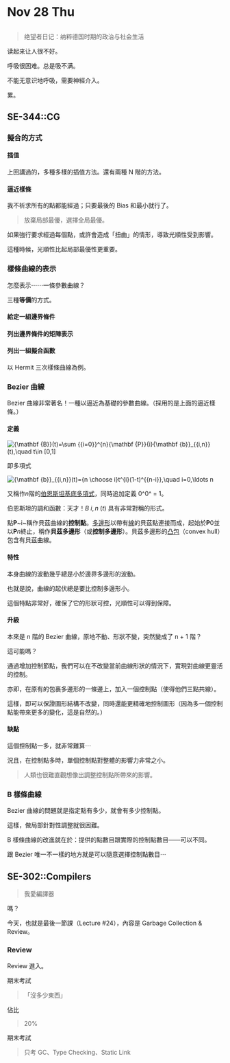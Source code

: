 # Nov 28 Thu

## 

>   绝望者日记：纳粹德国时期的政治与社会生活

读起来让人很不好。

呼吸很困难。总是吸不满。

不能无意识地呼吸，需要神經介入。

累。

## SE-344::CG

### 擬合的方式

#### 插值

上回講過的，多種多樣的插值方法。還有兩種 N 階的方法。

#### 逼近樣條

我不祈求所有的點都能經過；只要最後的 Bias 和最小就行了。

>   放棄局部最優，選擇全局最優。

如果強行要求經過每個點，或許會造成「扭曲」的情形，導致光順性受到影響。

這種時候，光順性比起局部最優性更重要。

### 樣條曲線的表示

怎麼表示⋯⋯一條參數曲線？

三種**等價**的方式。

#### 給定一組邊界條件

#### 列出邊界條件的矩陣表示

#### 列出一組擬合函數

以 Hermit 三次樣條曲線為例。

### Bezier 曲線

Bezier 曲線非常著名！一種以逼近為基礎的參數曲線。（採用的是上面的逼近樣條。）

#### 定義



![{\mathbf  {B}}(t)=\sum _{{i=0}}^{n}{\mathbf  {P}}_{i}{\mathbf  {b}}_{{i,n}}(t),\quad t\in [0,1]](https://wikimedia.org/api/rest_v1/media/math/render/svg/6809080971ffd74cb48dbdc5b07c42575c7938a1)

即多項式

![{\mathbf  {b}}_{{i,n}}(t)={n \choose i}t^{i}(1-t)^{{n-i}},\quad i=0,\ldots n](https://wikimedia.org/api/rest_v1/media/math/render/svg/498a0113b0736231886da120090b30b4dc6d114b)

又稱作*n*階的[伯恩斯坦基底多項式](https://zh.wikipedia.org/w/index.php?title=伯恩斯坦多項式&action=edit&redlink=1)，同時追加定義 0^0^ = 1。

伯恩斯坦的調和函數：天才！$B~i, n~(t)$ 具有非常對稱的形式。

點**P**~i~稱作貝茲曲線的**控制點**。[多邊形](https://zh.wikipedia.org/wiki/多邊形)以帶有[線](https://zh.wikipedia.org/wiki/線)的貝茲點連接而成，起始於**P**0並以**P***n*終止，稱作**貝茲多邊形**（或**控制多邊形**）。貝茲多邊形的[凸包](https://zh.wikipedia.org/wiki/凸包)（convex hull）包含有貝茲曲線。

#### 特性

本身曲線的波動幾乎總是小於邊界多邊形的波動。

也就是說，曲線的起伏總是要比控制多邊形小。

這個特點非常好，確保了它的形狀可控，光順性可以得到保障。

#### 升級

本來是 n 階的 Bezier 曲線，原地不動、形狀不變，突然變成了 n + 1 階？

這可能嗎？

通過增加控制節點，我們可以在不改變當前曲線形狀的情況下，實現對曲線更靈活的控制。

亦即，在原有的包裹多邊形的一條邊上，加入一個控制點（使得他們三點共線）。

這樣，即可以保證圖形結構不改變，同時還能更精確地控制圖形（因為多一個控制點能帶來更多的變化，這是自然的。）

#### 缺點

這個控制點一多，就非常難算⋯

況且，在控制點多時，單個控制點對整體的影響力非常之小。

>   人類也很難直觀想像出調整控制點所帶來的影響。

### B 樣條曲線

Bezier 曲線的問題就是指定點有多少，就會有多少控制點。

這樣，做局部針對性調整就很困難。

B 樣條曲線的改進就在於：提供的點數目跟實際的控制點數目——可以不同。

跟 Bezier 唯一不一樣的地方就是可以隨意選擇控制點數目⋯

## SE-302::Compilers

>   我愛編譯器

嗎？

今天，也就是最後一節課（Lecture #24），內容是 Garbage Collection & Review。

### Review

Review 進入。

期末考試

>   「沒多少東西」

佔比

>   20%

期末考試

>   只考 GC、Type Checking、Static Link

